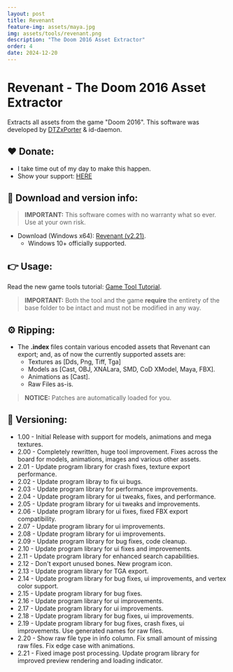 ```yaml
---
layout: post
title: Revenant
feature-img: assets/maya.jpg
img: assets/tools/revenant.png
description: "The Doom 2016 Asset Extractor"
order: 4
date: 2024-12-20
---
```


# Revenant - The Doom 2016 Asset Extractor
Extracts all assets from the game "Doom 2016". This software was developed by [DTZxPorter](https://twitter.com/dtzxporter) & id-daemon.

## ❤️ Donate:
- I take time out of my day to make this happen.
- Show your support: [HERE](https://dtzxporter.com/donate)

## 💾 Download and version info:

> **IMPORTANT:** This software comes with no warranty what so ever. Use at your own risk.

- Download (Windows x64): [Revenant (v2.21)](https://mega.nz/file/hRwDHJ5L#2uJll8Hs0yFzjiIMTJZVAaDLYkUpgnfHPArZoDQsAvc).
  - Windows 10+ officially supported.

## 👉 Usage:
Read the new game tools tutorial: [Game Tool Tutorial](https://dtzxporter.com/game-tools-tutorial).

> **IMPORTANT:** Both the tool and the game **require** the entirety of the base folder to be intact and must not be modified in any way.

## ⚙️ Ripping:
- The **.index** files contain various encoded assets that Revenant can export; and, as of now the currently supported assets are:
  - Textures as [Dds, Png, Tiff, Tga]
  - Models as [Cast, OBJ, XNALara, SMD, CoD XModel, Maya, FBX].
  - Animations as [Cast].
  - Raw Files as-is.

> **NOTICE:** Patches are automatically loaded for you.

## 📌 Versioning:
- 1.00 - Initial Release with support for models, animations and mega textures.
- 2.00 - Completely rewritten, huge tool improvement. Fixes across the board for models, animations, images and various other assets.
- 2.01 - Update program library for crash fixes, texture export performance.
- 2.02 - Update program libray to fix ui bugs.
- 2.03 - Update program library for performance improvements.
- 2.04 - Update program library for ui tweaks, fixes, and performance.
- 2.05 - Update program library for ui tweaks and improvements.
- 2.06 - Update program library for ui fixes, fixed FBX export compatibility.
- 2.07 - Update program library for ui improvements.
- 2.08 - Update program library for ui improvements.
- 2.09 - Update program library for bug fixes, code cleanup.
- 2.10 - Update program library for ui fixes and improvements.
- 2.11 - Update program library for enhanced search capabilities.
- 2.12 - Don't export unused bones. New program icon.
- 2.13 - Update program library for TGA export.
- 2.14 - Update program library for bug fixes, ui improvements, and vertex color support.
- 2.15 - Update program library for bug fixes.
- 2.16 - Update program library for ui improvements.
- 2.17 - Update program library for ui improvements.
- 2.18 - Update program library for bug fixes, ui improvements.
- 2.19 - Update program library for bug fixes, crash fixes, ui improvements. Use generated names for raw files.
- 2.20 - Show raw file type in info column. Fix small amount of missing raw files. Fix edge case with animations.
- 2.21 - Fixed image post processing. Update program library for improved preview rendering and loading indicator.